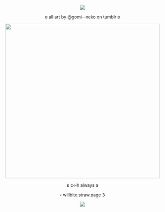 <p align="center">
 <img src="https://komarev.com/ghpvc/?username=yaoikat&color=red&style=plastic&label=🗝️"
</p>
 <p align="center">
  </p>

  <p align="center">
ʚ all art by @gomi--neko on tumblr ɞ
   
<p align="center">
  <img src="https://i.postimg.cc/cHyLf1sP/willpup.jpg" width="500">
</p>

<p align="center">
ʚ c⊹h always ɞ

<p align="center">
‹ willbite.straw.page 𝟥

<p align="center">
<img src="https://spotify-github-profile.kittinanx.com/api/view?uid=lpmqz3bufqngt56rz8g8mtxxc&cover_image=true&theme=novatorem&show_offline=true&background_color=121212&interchange=true">
</p>


